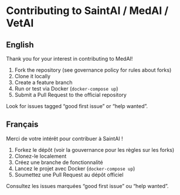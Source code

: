 # Contributing to SaintAI / MedAI / VetAI

## English
Thank you for your interest in contributing to MedAI!

1. Fork the repository (see governance policy for rules about forks)
2. Clone it locally
3. Create a feature branch
4. Run or test via Docker (`docker-compose up`)
5. Submit a Pull Request to the official repository

Look for issues tagged “good first issue” or “help wanted”.

## Français
Merci de votre intérêt pour contribuer à SaintAI !

1. Forkez le dépôt (voir la gouvernance pour les règles sur les forks)
2. Clonez-le localement  
3. Créez une branche de fonctionnalité  
4. Lancez le projet avec Docker (`docker-compose up`)  
5. Soumettez une Pull Request au dépôt officiel

Consultez les issues marquées “good first issue” ou “help wanted”.
